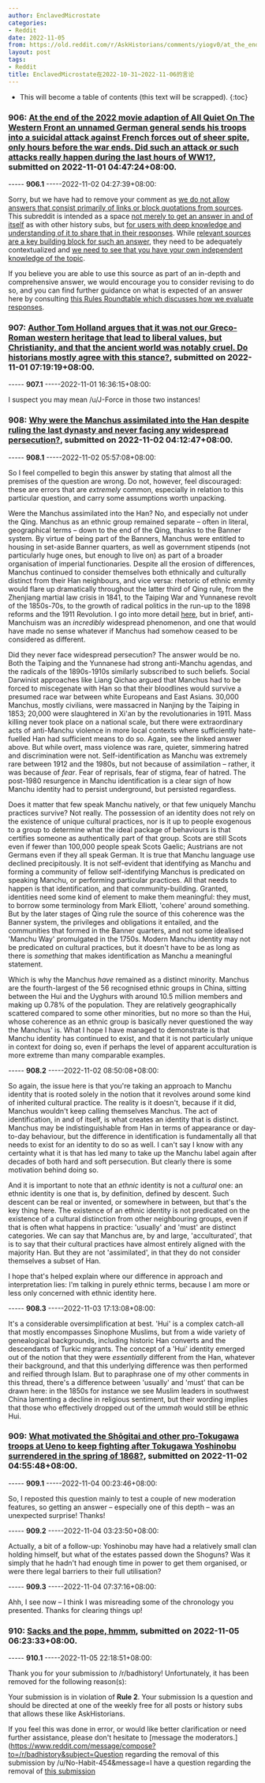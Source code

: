 ```yaml
---
author: EnclavedMicrostate
categories:
- Reddit
date: 2022-11-05
from: https://old.reddit.com/r/AskHistorians/comments/yiogv0/at_the_end_of_the_2022_movie_adaption_of_all/
layout: post
tags:
- Reddit
title: EnclavedMicrostate在2022-10-31~2022-11-06的言论
---
```


* This will become a table of contents (this text will be scrapped).
{:toc}

### 906: [At the end of the 2022 movie adaption of All Quiet On The Western Front an unnamed German general sends his troops into a suicidal attack against French forces out of sheer spite, only hours before the war ends. Did such an attack or such attacks really happen during the last hours of WW1?](https://old.reddit.com/r/AskHistorians/comments/yiogv0/at_the_end_of_the_2022_movie_adaption_of_all/), submitted on 2022-11-01 04:47:24+08:00.

----- __906.1__ -----2022-11-02 04:27:39+08:00:

Sorry, but we have had to remove your comment as [we do not allow answers that consist primarily of links or block quotations from sources](https://www.reddit.com/r/AskHistorians/wiki/rules#wiki_do_not_just_post_links_or_quotations). This subreddit is intended as a space [not merely to get an answer in and of itself](https://www.reddit.com/r/AskHistorians/comments/f7fb8o/introducing_the_rules_roundtables_20_the/) as with other history subs, but [for users with deep knowledge and understanding of it to share that in their responses](https://www.reddit.com/r/AskHistorians/wiki/rules#wiki_write_an_in-depth_answer). While [relevant sources  are a key building block for such an answer](https://www.reddit.com/r/AskHistorians/wiki/rules#wiki_sources), they need to be adequately contextualized and [we need to see that you have your own independent knowledge of the topic](https://www.reddit.com/r/AskHistorians/comments/f7ffl8/rules_roundtable_ii_the_four_questions_what_does/). 

If you believe you are able to use this source as part of an in-depth and comprehensive answer, we would encourage you to consider revising to do so, and you can find further guidance on what is expected of an answer here by consulting [this Rules Roundtable which discusses how we evaluate responses](https://www.reddit.com/r/AskHistorians/comments/f7ffl8/rules_roundtable_ii_the_four_questions_what_does/).

### 907: [Author Tom Holland argues that it was not our Greco-Roman western heritage that lead to liberal values, but Christianity, and that the ancient world was notably cruel. Do historians mostly agree with this stance?](https://old.reddit.com/r/AskHistorians/comments/yis5pk/author_tom_holland_argues_that_it_was_not_our/), submitted on 2022-11-01 07:19:19+08:00.

----- __907.1__ -----2022-11-01 16:36:15+08:00:

I suspect you may mean /u/J-Force in those two instances!

### 908: [Why were the Manchus assimilated into the Han despite ruling the last dynasty and never facing any widespread persecution?](https://old.reddit.com/r/AskHistorians/comments/yjjw2u/why_were_the_manchus_assimilated_into_the_han/), submitted on 2022-11-02 04:12:47+08:00.

----- __908.1__ -----2022-11-02 05:57:08+08:00:

So I feel compelled to begin this answer by stating that almost all the premises of the question are wrong. Do not, however, feel discouraged: these are errors that are *extremely* common, especially in relation to this particular question, and carry some assumptions worth unpacking.

Were the Manchus assimilated into the Han? No, and especially not under the Qing. Manchus as an ethnic group remained separate – often in literal, geographical terms – down to the end of the Qing, thanks to the Banner system. By virtue of being part of the Banners, Manchus were entitled to housing in set-aside Banner quarters, as well as government stipends (not particularly huge ones, but enough to live on) as part of a broader organisation of imperial functionaries. Despite all the erosion of differences, Manchus continued to consider themselves both ethnically and culturally distinct from their Han neighbours, and vice versa: rhetoric of ethnic enmity would flare up dramatically throughout the latter third of Qing rule, from the Zhenjiang martial law crisis in 1841, to the Taiping War and Yunnanese revolt of the 1850s-70s, to the growth of radical politics in the run-up to the 1898 reforms and the 1911 Revolution. I go into more detail [here](https://www.reddit.com/r/AskHistorians/comments/wzt8kn/antimanchu_racism_played_a_central_part_in_many/im53pia/), but in brief, anti-Manchuism was an *incredibly* widespread phenomenon, and one that would have made no sense whatever if Manchus had somehow ceased to be considered as different.

Did they never face widespread persecution? The answer would be no. Both the Taiping and the Yunnanese had strong anti-Manchu agendas, and the radicals of the 1890s-1910s similarly subscribed to such beliefs. Social Darwinist approaches like Liang Qichao argued that Manchus had to be forced to miscegenate with Han so that their bloodlines would survive a presumed race war between white Europeans and East Asians. 30,000 Manchus, mostly civilians, were massacred in Nanjing by the Taiping in 1853; 20,000 were slaughtered in Xi'an by the revolutionaries in 1911. Mass killing never took place on a national scale, but there were extraordinary acts of anti-Manchu violence in more local contexts where sufficiently hate-fuelled Han had sufficient means to do so. Again, see the linked answer above. But while overt, mass violence was rare, quieter, simmering hatred and discrimination were not. Self-identification as Manchu was extremely rare between 1912 and the 1980s, but not because of assimilation – rather, it was because of *fear*. Fear of reprisals, fear of stigma, fear of hatred. The post-1980 resurgence in Manchu identification is a clear sign of how Manchu identity had to persist underground, but persisted regardless.

Does it matter that few speak Manchu natively, or that few uniquely Manchu practices survive? Not really. The possession of an identity does not rely on the existence of unique cultural practices, nor is it up to people exogenous to a group to determine what the ideal package of behaviours is that certifies someone as authentically part of that group. Scots are still Scots even if fewer than 100,000 people speak Scots Gaelic; Austrians are not Germans even if they all speak German. It is true that Manchu language use declined precipitously. It is not self-evident that identifying as Manchu and forming a community of fellow self-identifying Manchus is predicated on speaking Manchu, or performing particular practices. All that needs to happen is that identification, and that community-building. Granted, identities need some kind of element to make them meaningful: they must, to borrow some terminology from Mark Elliott, 'cohere' around something. But by the later stages of Qing rule the source of this coherence was the Banner system, the privileges and obligations it entailed, and the communities that formed in the Banner quarters, and not some idealised 'Manchu Way' promulgated in the 1750s. Modern Manchu identity may not be predicated on cultural practices, but it doesn't have to be as long as there is *something* that makes identification as Manchu a meaningful statement.

Which is why the Manchus *have* remained as a distinct minority. Manchus are the fourth-largest of the 56 recognised ethnic groups in China, sitting between the Hui and the Uyghurs with around 10.5 million members and making up 0.78% of the population. They are relatively geographically scattered compared to some other minorities, but no more so than the Hui, whose coherence as an ethnic group is basically never questioned the way the Manchus' is. What I hope I have managed to demonstrate is that Manchu identity has continued to exist, and that it is not particularly unique in context for doing so, even if perhaps the level of apparent acculturation is more extreme than many comparable examples.

----- __908.2__ -----2022-11-02 08:50:08+08:00:

So again, the issue here is that you're taking an approach to Manchu identity that is rooted solely in the notion that it revolves around some kind of inherited cultural practice. The reality is it doesn't, because if it did, Manchus wouldn't keep calling themselves Manchus. The act of identification, in and of itself, is what creates an identity that is distinct. Manchus may be indistinguishable from Han in terms of appearance or day-to-day behaviour, but the difference in identification is fundamentally all that needs to exist for an identity to do so as well. I can't say I know with any certainty what it is that has led many to take up the Manchu label again after decades of both hard and soft persecution. But clearly there is some motivation behind doing so.

And it is important to note that an *ethnic* identity is not a *cultural* one: an ethnic identity is one that is, by definition, defined by descent. Such descent can be real or invented, or somewhere in between, but that's the key thing here. The existence of an ethnic identity is not predicated on the existence of a cultural distinction from other neighbouring groups, even if that is often what happens in practice: 'usually' and 'must' are distinct categories. We can say that Manchus are, by and large, 'acculturated', that is to say that their cultural practices have almost entirely aligned with the majority Han. But they are not 'assimilated', in that they do not consider themselves a subset of Han.

I hope that's helped explain where our difference in approach and interpretation lies: I'm talking in purely ethnic terms, because I am more or less only concerned with ethnic identity here.

----- __908.3__ -----2022-11-03 17:13:08+08:00:

It's a considerable oversimplification at best. 'Hui' is a complex catch-all that mostly encompasses Sinophone Muslims, but from a wide variety of genealogical backgrounds, including historic Han converts and the descendants of Turkic migrants. The concept of a 'Hui' identity emerged out of the notion that they were *essentially* different from the Han, whatever their background, and that this underlying difference was then performed and reified through Islam. But to paraphrase one of my other comments in this thread, there's a difference between 'usually' and 'must' that can be drawn here: in the 1850s for instance we see Muslim leaders in southwest China lamenting a decline in religious sentiment, but their wording implies that those who effectively dropped out of the *ummah* would still be ethnic Hui.

### 909: [What motivated the Shōgitai and other pro-Tokugawa troops at Ueno to keep fighting after Tokugawa Yoshinobu surrendered in the spring of 1868?](https://old.reddit.com/r/AskHistorians/comments/yjl335/what_motivated_the_shōgitai_and_other_protokugawa/), submitted on 2022-11-02 04:55:48+08:00.

----- __909.1__ -----2022-11-04 00:23:46+08:00:

So, I reposted this question mainly to test a couple of new moderation features, so getting an answer – especially one of this depth – was an unexpected surprise! Thanks!

----- __909.2__ -----2022-11-04 03:23:50+08:00:

Actually, a bit of a follow-up: Yoshinobu may have had a relatively small clan holding himself, but what of the estates passed down the Shoguns? Was it simply that he hadn't had enough time in power to get them organised, or were there legal barriers to their full utilisation?

----- __909.3__ -----2022-11-04 07:37:16+08:00:

Ahh, I see now – I think I was misreading some of the chronology you presented. Thanks for clearing things up!

### 910: [Sacks and the pope, hmmm](https://old.reddit.com/r/badhistory/comments/ymcb4y/sacks_and_the_pope_hmmm/), submitted on 2022-11-05 06:23:33+08:00.

----- __910.1__ -----2022-11-05 22:18:51+08:00:

Thank you for your submission to /r/badhistory! Unfortunately, it has been removed for the following reason(s):

Your submission is in violation of **Rule 2**. Your submission Is a question and should be directed at one of the weekly free for all posts or history subs that allows these like AskHistorians.



If you feel this was done in error, or would like better clarification or need further assistance, please don't hesitate to [message the moderators.](https://www.reddit.com/message/compose?to=/r/badhistory&subject=Question regarding the removal of this submission by /u/No-Habit-454&message=I have a question regarding the removal of [this submission](https://www.reddit.com/r/badhistory/comments/ymcb4y/-/\))

